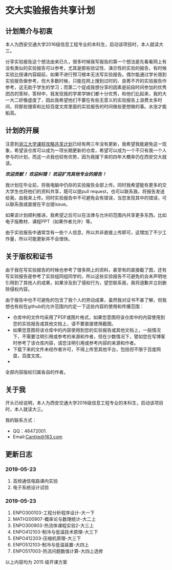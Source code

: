 # 交大实验报告共享计划

## 计划简介与初衷

本人为西安交通大学2016级信息工程专业的本科生，启动该项目时，本人就读大三。

分享实验报告这个想法由来已久，很多时候我写报告的第一个想法是先看看网上有没有类似的实验报告可以参考，尤其是那些验证性、演示性的实验的报告，有时候实验比授课内容超前，如果不进行预习根本无法写实验报告。偶尔能通过学长借到实验报告做参考，但大多数时候，只能在网上搜到过时的、良莠不齐的实验报告作参考，这无助于学生的学习；而第二个促成我想分享的因素是前段时间参加的优秀团员的答辩，答辩中，我发现我的学弟学妹们都十分优秀，和他们比起来，我的大一大二好像虚度了，因此我希望他们不要在有些无意义的实验报告上浪费太多时间，将那些搜索和比较百度文库里面的实验报告的时间做些更想做的事。水涨才能船高。


## 计划的开展

注意到[浙江大学课程攻略共享计划](https://github.com/cantjie/zju-icicles)已经有两三年没有更新，我希望我能避免这一现象，希望该仓库可以成为一项长期更新的仓库，希望可以成为一个不只有我一个人参与的计划，而这一点我也较有优势，因为我接下来的四年大概率仍在西安交大就读。

***欢迎贡献！*** 
***欢迎纠错！***
***欢迎扩充其他专业的报告！***

我计划在毕业前，将我电脑中仍存的实验报告全部上传。同时我希望能有更多的交大学生也将他们的资料共享，既可以提pull request，也可以联系我，将报告发送给我，由我来上传。同时实验报告中不可避免会有错误，当您发现其中的错误，可以联系我或直接在平台提issue。

如果该计划顺利推进，我希望之后可以在法律与允许的范围内共享更多东西。比如电子版教材、课程PPT（如果作者允许）等。

由于实验报告中通常含有一些个人信息，所以并非直接上传即可，这增加了不少工作量，所以可能更新并不会很快。





## 关于版权和证书
由于我在写实验报告的时候也参考了很多网上的资料，甚至有的直接截了图，还有写实验报告是参考了实验组同组同学的，所以这些实验报告不可避免的会未声明地引用到了其他人的成果，如果涉及到了侵权行为，望您联系我，我将道歉并立刻删除侵权内容。

由于报告中也不可避免的包含了我个人的劳动成果，虽然我对证书不甚了解，但我想也有权在github的允许范围内约定一下这些内容的使用和传播范围：
* 仓库中的文件均采用了PDF或图片格式，如果您意图将该仓库中的内容使用到您的实验报告或其他文档上，请不要直接使用截图。
* 如果您意图将该仓库中的内容使用到您的实验报告或其他文档上，一般情况下，不需要注明引用或参考的来源和作者，但在少数情况下，譬如您在写博客时参考了该仓库内容，请您注明引用或参考内容的来源和作者。
* 下载下来的文件未经作者许可，不得上传至其他平台，包括但不限于百度网盘，百度文库。
* 
全部内容版权归属各自的作者。

## 关于我

开头已经说明，本人为西安交通大学2016级信息工程专业的本科生，启动该项目时，本人就读大三。

我的联系方式：

* QQ：46472001.
* Email:[Cantjie@163.com](mailto:cantjie@163.com)


## 更新日志

### 2019-05-23
1. 高频通信电路课内实验
2. 电子系统设计试验

### 2019-05-23

1. ENPO300103-工程分析程序设计-大一下
1. MATH200907-概率论与数理统计-大二上
1. ENPO300903-热流体课程实验2-大三上
1. ENPO412103-制冷与低温技术原理-大三下
1. ENPO412203-压缩机原理-大三下
1. ENPO512103-制冷与低温装置-大四上
1. ENPO517003-热流问题数值计算-大四上选修

以上内容均为 2015 级开课方案
